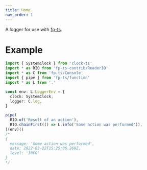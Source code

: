 ```yaml
---
title: Home
nav_order: 1
---
```


A logger for use with [fp-ts].

# Example

```ts
import { SystemClock } from 'clock-ts'
import * as RIO from 'fp-ts-contrib/ReaderIO'
import * as C from 'fp-ts/Console'
import { pipe } from 'fp-ts/function'
import * as L from '.'

const env: L.LoggerEnv = {
  clock: SystemClock,
  logger: C.log,
}

pipe(
  RIO.of('Result of an action'),
  RIO.chainFirst(() => L.info('Some action was performed')),
)(env)()
/*
{
  message: 'Some action was performed',
  date: 2022-03-22T15:25:06.269Z,
  level: 'INFO'
}
*/
```

[fp-ts]: https://gcanti.github.io/fp-ts/
